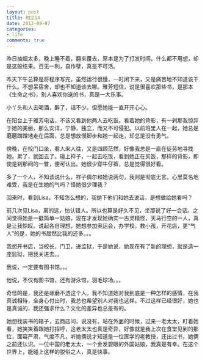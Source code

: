 ```yaml
---
layout: post
title: 相见14
date: 2012-08-07
categories:
- life
comments: true
---
```

昨日抽烟太多，晚上睡不着，翻来覆去，原本是为了打发时间，什么都不用想，却是这般结果。百无一利，自作孽，真是不可活。

昨天下午总算是将程序写完，虽然运行很慢，一时闲下来，又是痛苦地不知道该干什么。不想呆宿舍，却也不知道该去哪。雅芳短信，说是很喜欢那些书，是那本《生命之书》，别人喜欢你送的书，真是一大乐事。

小丫头和人去喝酒，醉了，话不少。但愿她能一直开开心心。

在阳台上于雅芳电话，不该又看到他两人去吃饭。看着她的背影，有一刹那我惊异于她的美丽，那么安详，宁静，独立，而又不可侵犯。以前班里人在一起，她总是磨磨蹭蹭地走在后面，总是想放慢脚步和她一起走，却总是没有勇气。



傍晚，在校门口坐，看人来人往，又是四顾茫然，好像我总是一直在徒劳地寻找她。累了，就回去了。碰上祥子，一起去吃饭，看到她正在买饭，那样的背影，即使是刹那间的一瞥，便可认出。她很少穿牛仔裤，总是觉得很好看。

多了一个人，不知该说什么，祥子偶尔和她说两句，我则是彻底无言。心里莫名地难受，我是在生她的气吗？怪她很少理我？





回来时，看到Lisa，不知怎么想的，我抛下他们和她去说话，是想做给她看吗？

前几次见Lisa，离的远，怕认错人。所以也算是好久不见，坐那说了好一会话。之间觉得她是一挺简单一姑娘，现在才发现她确实一古灵精怪，天马行空的一人，真是让我惊叹。说起各自理想，她想参加奥运会，办学校，教小孩，开花店，更“气人”的是，她的书居然比我的还多。。。

我想开书店，当校长，门卫，进监狱，于是她说，她现在有了新的理想，就是造一座监狱，把我关进去。。

我说，一定要有图书馆。。。

他说，不仅有图书馆，还有游泳馆，羽毛球场。。。

奇怪的是，我还是琢磨不透这个人。我不知道她对我到底是一种怎样的感情，在我真诚相待，全身心付出时，我总也希望别人对我也这样。不过这样已经很好，她也是真诚的，我还强求什么？文化的差异也总是有的。



她想找装书的箱子，去商店问，说没有，站在外面的时候，过来一老太太，盯着她看，她笑笑着跟她打招呼，这老太太也真是奇异，好像就是我上次在食堂见到的那位，面容严肃，气度不凡，听她俩说才知道是一位医学的老教授，还出过书，她俩之前还认识。一位中国的老太太，一个金发碧眼的外国姑娘，我真是有幸。在这个世界上，能碰上这样的脱俗之人，真是快事。
